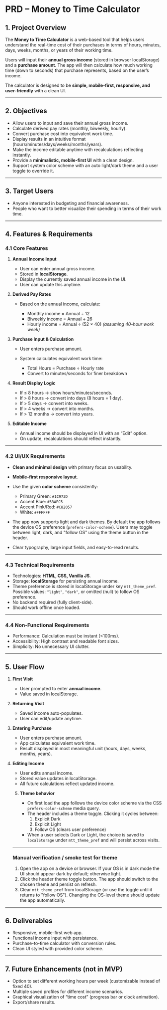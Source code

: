 # PRD – Money to Time Calculator

## 1. Project Overview

The **Money to Time Calculator** is a web-based tool that helps users understand the real-time cost of their purchases in terms of hours, minutes, days, weeks, months, or years of their working time.

Users will input their **annual gross income** (stored in browser localStorage) and a **purchase amount**. The app will then calculate how much working time (down to seconds) that purchase represents, based on the user’s income.

The calculator is designed to be **simple, mobile-first, responsive, and user-friendly** with a clean UI.

---

## 2. Objectives

* Allow users to input and save their annual gross income.
* Calculate derived pay rates (monthly, biweekly, hourly).
* Convert purchase cost into equivalent work time.
* Display results in an intuitive format (hours/minutes/days/weeks/months/years).
* Make the income editable anytime with recalculations reflecting instantly.
* Provide a **minimalistic, mobile-first UI** with a clean design.
* Support system color scheme with an auto light/dark theme and a user toggle to override it.

---

## 3. Target Users

* Anyone interested in budgeting and financial awareness.
* People who want to better visualize their spending in terms of their work time.

---

## 4. Features & Requirements

### 4.1 Core Features

1. **Annual Income Input**

   * User can enter annual gross income.
   * Stored in **localStorage**.
   * Display the currently saved annual income in the UI.
   * User can update this anytime.

2. **Derived Pay Rates**

   * Based on the annual income, calculate:

     * Monthly income = Annual ÷ 12
     * Biweekly income = Annual ÷ 26
     * Hourly income = Annual ÷ (52 × 40) *(assuming 40-hour work week)*

3. **Purchase Input & Calculation**

   * User enters purchase amount.
   * System calculates equivalent work time:

     * Total Hours = Purchase ÷ Hourly rate
     * Convert to minutes/seconds for finer breakdown

4. **Result Display Logic**

   * If ≤ 8 hours → show hours/minutes/seconds.
   * If > 8 hours → convert into days (8 hours = 1 day).
   * If > 5 days → convert into weeks.
   * If > 4 weeks → convert into months.
   * If > 12 months → convert into years.

5. **Editable Income**

   * Annual income should be displayed in UI with an “Edit” option.
   * On update, recalculations should reflect instantly.

---

### 4.2 UI/UX Requirements

* **Clean and minimal design** with primary focus on usability.
* **Mobile-first responsive layout**.
* Use the given **color scheme** consistently:

  * Primary Green: `#1C973D`
  * Accent Blue: `#33AFC5`
  * Accent Pink/Red: `#C82057`
  * White: `#FFFFFF`
* The app now supports light and dark themes. By default the app follows the device OS preference (`prefers-color-scheme`). Users may toggle between light, dark, and "follow OS" using the theme button in the header.
* Clear typography, large input fields, and easy-to-read results.

---

### 4.3 Technical Requirements

* Technologies: **HTML, CSS, Vanilla JS**.
* Storage: **localStorage** for persisting annual income.
* Theme preference is stored in localStorage under key `mtt_theme_pref`. Possible values: `"light"`, `"dark"`, or omitted (null) to follow OS preference.
* No backend required (fully client-side).
* Should work offline once loaded.

---

### 4.4 Non-Functional Requirements

* Performance: Calculation must be instant (<100ms).
* Accessibility: High contrast and readable font sizes.
* Simplicity: No unnecessary UI clutter.

---

## 5. User Flow

1. **First Visit**

   * User prompted to enter **annual income**.
   * Value saved in localStorage.

2. **Returning Visit**

   * Saved income auto-populates.
   * User can edit/update anytime.

3. **Entering Purchase**

   * User enters purchase amount.
   * App calculates equivalent work time.
   * Result displayed in most meaningful unit (hours, days, weeks, months, years).

4. **Editing Income**

   * User edits annual income.
   * Stored value updates in localStorage.
   * All future calculations reflect updated income.

   5. **Theme behavior**

       * On first load the app follows the device color scheme via the CSS `prefers-color-scheme` media query.
       * The header includes a theme toggle. Clicking it cycles between:
          1. Explicit Dark
          2. Explicit Light
          3. Follow OS (clears user preference)
       * When a user selects Dark or Light, the choice is saved to `localStorage` under `mtt_theme_pref` and will persist across visits.

   ---

   ### Manual verification / smoke test for theme

   1. Open the app on a device or browser. If your OS is in dark mode the UI should appear dark by default; otherwise light.
   2. Click the header theme toggle button. The app should switch to the chosen theme and persist on refresh.
   3. Clear `mtt_theme_pref` from localStorage (or use the toggle until it returns to "follow OS"). Changing the OS-level theme should update the app automatically.

---

## 6. Deliverables

* Responsive, mobile-first web app.
* Functional income input with persistence.
* Purchase-to-time calculator with conversion rules.
* Clean UI styled with provided color scheme.

---

## 7. Future Enhancements (not in MVP)

* Option to set different working hours per week (customizable instead of fixed 40).
* Multiple saved profiles for different income scenarios.
* Graphical visualization of “time cost” (progress bar or clock animation).
* Export/share results.
